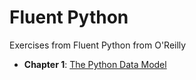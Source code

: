 # Fluent Python

Exercises from Fluent Python from O'Reilly 

* **Chapter 1**: [The Python Data Model](https://github.com/rcolomina/fluent-python/blob/main/chapter-1/README.md)
